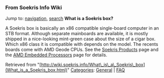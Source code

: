 
### From Soekris Info Wiki



Jump to: [navigation](What_is_a_Soekris_box.html#column-one), [search](What_is_a_Soekris_box.html#searchInput) 
**What is a Soekris box?**


A Soekris box is basically an x86 compatible single-board computer in an STB format. Although separate mainboards are available, it is mostly shipped in a nice-looking mint-green case about the size of a cigar box. Which x86 class it is compatible with depends on the model. The recents boards come with AMD Geode CPUs. See the [Soekris Products](https://web.archive.org/web/20180610231801/http://www.soekris.com/products.htm "http://www.soekris.com/products.htm") page and the [AMD Embedded Processors](https://web.archive.org/web/20180610231801/http://www.amd.com/gb-uk/ConnectivitySolutions/ProductInformation/0,,50_2330,00.html "http://www.amd.com/gb-uk/ConnectivitySolutions/ProductInformation/0,,50_2330,00.html") page for details.





Retrieved from "[http://wiki.soekris.info/What\_is\_a\_Soekris\_box](What_is_a_Soekris_box.html)"
[Categories](https://web.archive.org/web/20180610231801/http://wiki.soekris.info/Special:Categories "Special:Categories"): [General](https://web.archive.org/web/20180610231801/http://wiki.soekris.info/Category_General "Category_General") | [FAQ](https://web.archive.org/web/20180610231801/http://wiki.soekris.info/Category_FAQ "Category_FAQ")

 

